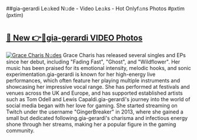 ##gia-gerardi Le𝚊ked N𝚞de - Video Le𝚊ks - Hot Onlyf𝚊ns Photos #pxtim (pxtim)

# <h2><a href="https://mediaupload.pro?title=gia-gerardi&ref=9FEB">🔗 New 👉🔴gia-gerardi VIDEO Photos</a></h2>

[![Grace Charis N𝚞des](https://i.imgur.com/rIISA9y.gif)](https://mediaupload.pro?title=gia-gerardi&ref=9FEB)
Grace Charis has released several singles and EPs since her debut, including "Fading Fast", "Ghost", and "Wildflower". Her music has been praised for its emotional intensity, melodic hooks, and sonic experimentation.gia-gerardi is known for her high-energy live performances, which often feature her playing multiple instruments and showcasing her impressive vocal range. She has performed at festivals and venues across the UK and Europe, and has supported established artists such as Tom Odell and Lewis Capaldi.gia-gerardi's journey into the world of social media began with her love for gaming. She started streaming on Twitch under the username "GingerBreaker" in 2013, where she gained a small but dedicated following.gia-gerardi's charisma and infectious energy shone through her streams, making her a popular figure in the gaming community.